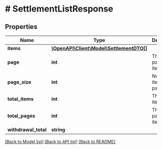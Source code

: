 # # SettlementListResponse

## Properties

Name | Type | Description | Notes
------------ | ------------- | ------------- | -------------
**items** | [**\OpenAPI\Client\Model\SettlementDTO[]**](SettlementDTO.md) |  | [optional]
**page** | **int** | The current page of the items. | [optional]
**page_size** | **int** | Number of items per page. | [optional]
**total_items** | **int** | The total items. | [optional]
**total_pages** | **int** | The last page of the items. | [optional]
**withdrawal_total** | **string** |  | [optional]

[[Back to Model list]](../../README.md#models) [[Back to API list]](../../README.md#endpoints) [[Back to README]](../../README.md)
